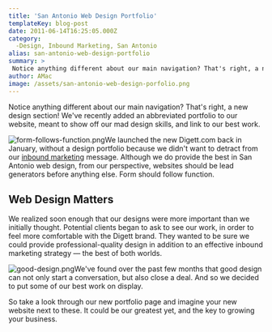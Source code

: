 ```yaml
---
title: 'San Antonio Web Design Portfolio'
templateKey: blog-post
date: 2011-06-14T16:25:05.000Z
category: 
  -Design, Inbound Marketing, San Antonio
alias: san-antonio-web-design-portfolio
summary: > 
 Notice anything different about our main navigation? That's right, a new design section! We've recently added an abbreviated portfolio to our website, meant to show off our mad design skills, and link to our best work.
author: AMac
image: /assets/san-antonio-web-design-porfolio.png
---
```


Notice anything different about our main navigation? That's right, a new design section! We've recently added an abbreviated portfolio to our website, meant to show off our mad design skills, and link to our best work.

![form-follows-function.png](/sites/default/files/form-follows-function.png)We launched the new Digett.com back in January, without a design portfolio because we didn't want to detract from our [inbound marketing](/digital-marketing-solutions) message. Although we do provide the best in San Antonio web design, from our perspective, websites should be lead generators before anything else. Form should follow function.

Web Design Matters
------------------

We realized soon enough that our designs were more important than we initially thought. Potential clients began to ask to see our work, in order to feel more comfortable with the Digett brand. They wanted to be sure we could provide professional-quality design in addition to an effective inbound marketing strategy — the best of both worlds.

![good-design.png](/sites/default/files/good-design.png)We've found over the past few months that good design can not only start a conversation, but also close a deal. And so we decided to put some of our best work on display.

So take a look through our new portfolio page and imagine your new website next to these. It could be our greatest yet, and the key to growing your business.